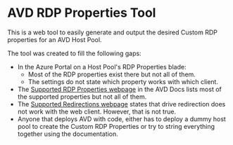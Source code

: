# AVD RDP Properties Tool
This is a web tool to easily generate and output the desired Custom RDP properties for an AVD Host Pool.

The tool was created to fill the following gaps:
- In the Azure Portal on a Host Pool's RDP Properties blade: 
  -	Most of the RDP properties exist there but not all of them.
  -	The settings do not state which property works with which client.
-	The [Supported RDP Properties webpage](https://docs.microsoft.com/en-us/windows-server/remote/remote-desktop-services/clients/rdp-files?context=%2Fazure%2Fvirtual-desktop%2Fcontext%2Fcontext) in the AVD Docs lists most of the supported properties but not all of them.
-	The [Supported Redirections webpage](https://docs.microsoft.com/en-us/windows-server/remote/remote-desktop-services/clients/remote-desktop-app-compare#other-redirection-devices-etc) states that drive redirection does not work with the web client.  However, that is not true.
-	Anyone that deploys AVD with code, either has to deploy a dummy host pool to create the Custom RDP Properties or try to string everything together using the documentation.
